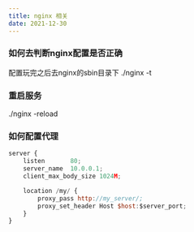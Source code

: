 ```yaml
---
title: nginx 相关
date: 2021-12-30
---
```

<!--
 * @Descripttion: ----描述----
 * @version: 1.0
 * @Author: 张鹏
 * @Date: 2021-12-31 14:00:42
 * @LastEditors: 张鹏
 * @LastEditTime: 2021-12-31 14:04:53
-->
### 如何去判断nginx配置是否正确

配置玩完之后去nginx的sbin目录下 ./nginx -t

### 重启服务
./nginx -reload

### 如何配置代理
```js
server {
    listen       80;                                                         
    server_name  10.0.0.1;                                               
    client_max_body_size 1024M;

    location /my/ {
        proxy_pass http://my_server/;
        proxy_set_header Host $host:$server_port;
    }
}
```
